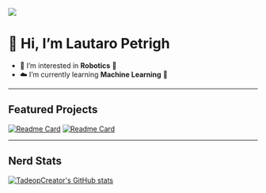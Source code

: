 [<img src="https://img.shields.io/badge/LinkedIn-0077B5?style=for-the-badge&logo=linkedin&logoColor=white"/>](https://www.linkedin.com/in/lautaro-petrigh-3876b7232/)

# 👋 Hi, I’m Lautaro Petrigh
- 👀 I’m interested in **Robotics** 🤖
- ☁️ I’m currently learning **Machine Learning** 🧠

---

## Featured Projects

[![Readme Card](https://github-readme-stats.vercel.app/api/pin/?username=Petrigh&repo=Planta-de-Relleno-Automatico&theme=dark)](https://github.com/Petrigh/Planta-de-Relleno-Automatico)
[![Readme Card](https://github-readme-stats.vercel.app/api/pin/?username=Petrigh&repo=andino&theme=dark)](https://github.com/Petrigh/andino)

---

## Nerd Stats

[![TadeopCreator's GitHub stats](https://github-readme-stats.vercel.app/api?username=Petrigh&show_icons=true&theme=dark&hide_rank=true)](https://github.com/Petrigh/github-readme-stats)
